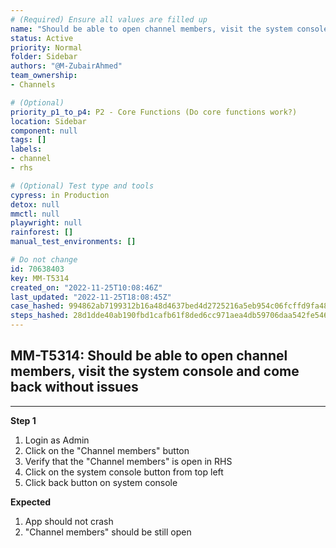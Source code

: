 ```yaml
---
# (Required) Ensure all values are filled up
name: "Should be able to open channel members, visit the system console and come back without issues"
status: Active
priority: Normal
folder: Sidebar
authors: "@M-ZubairAhmed"
team_ownership: 
- Channels

# (Optional)
priority_p1_to_p4: P2 - Core Functions (Do core functions work?)
location: Sidebar
component: null
tags: []
labels: 
- channel
- rhs

# (Optional) Test type and tools
cypress: in Production
detox: null
mmctl: null
playwright: null
rainforest: []
manual_test_environments: []

# Do not change
id: 70638403
key: MM-T5314
created_on: "2022-11-25T10:08:46Z"
last_updated: "2022-11-25T18:08:45Z"
case_hashed: 994862ab7199312b16a48d4637bed4d2725216a5eb954c06fcffd9fa48daf25137c2cafc6211a7c79a68b296aa8ad1d0
steps_hashed: 28d1dde40ab190fbd1cafb61f8ded6cc971aea4db59706daa542fe54644160c38bfe6cd76cbc3eb4e478cd5b218c6d30
---
```


<!-- (Auto-generated) Based on frontmatter's "key" and "name" -->

## MM-T5314: Should be able to open channel members, visit the system console and come back without issues

---

**Step 1**

1. Login as Admin
2. Click on the "Channel members" button
3. Verify that the "Channel members" is open in RHS
4. Click on the system console button from top left
5. Click back button on system console

**Expected**

1. App should not crash
2. "Channel members" should be still open

